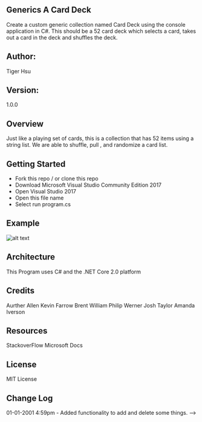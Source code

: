 ## Generics A Card Deck
Create a custom generic collection named Card Deck using the console application in C#. This should 
be a 52 card deck which selects a card, takes out a card in the deck and shuffles the deck.

## Author:
Tiger Hsu

## Version:
1.0.0 

## Overview
Just like a playing set of cards, this is a collection that has 52 items using a string list.
We are able to shuffle, pull , and randomize a card list. 


## Getting Started
- Fork this repo / or clone this repo
- Download Microsoft Visual Studio Community Edition 2017
- Open Visual Studio 2017
- Open this file name 
- Select run program.cs

## Example

![alt text](http://url/to/img.png)

<!-- Show them what looks like and how how to use the application.  -->

## Architecture
This  Program uses C# and the .NET Core 2.0 platform

## Credits
Aurther Allen
Kevin Farrow
Brent William
Philip Werner
Josh Taylor
Amanda Iverson

## Resources
StackoverFlow
Microsoft Docs

## License
MIT License

## Change Log

01-01-2001 4:59pm - Added functionality to add and delete some things. -->